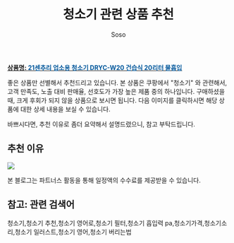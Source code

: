 ﻿---
layout: post
title:  "청소기 관련 상품 추천"
author: Soso
categories: [ 디지털/가전 ]
tags: [청소기,청소기 추천,청소기 영어로,청소기 필터,청소기 흡입력 pa,청소기가격,청소기소리,청소기 일러스트,청소기 영어,청소기 버리는법]
image: https://ads-partners.coupang.com/image1/ojjWHj6EhvTcG-4GogM0Va5m8MRtiSa_lV_47Ekw4-oqYqRztpVzWnwBG5s6qMPbj-zrDPDprx5DQnqJ0LlXxXLSPJhI8dw5Cc-1st2urL_PGSLX2yfqdfSr1X7NNbn1Mh_XN-xKKhczrD8ghgp8HhYVynPxCvci83Bf035ZOoS2_U6uot2dQ4pWofEbQN2JOJhI5caj7g5Uuo8Q-kt9pXhONIbDq1C3qVvZSbtwGAQE78l6WR3DPUU9-rNCIvmZkximjQCbAGeJ4RL9LFGITqeTXkrZUH2eGUH3azypZDEg3SSQOk-fwmbh 
description: "쿠팡에서 청소기 관련 상품으로 가장 고객 선호도가 높은 제품 중 하나입니다."
---

<a href="https://link.coupang.com/re/AFFSDP?lptag=AF5673682&pageKey=7273299650&itemId=18554749955&vendorItemId=85692559620&traceid=V0-153-f11f5ba4ace9cd70&clickBeacon=mg8dzCY37NwsT7hMmrMRj024-JyuOp2J932CDqSYMlLDIGvNi3J-yqcTULSz-ic78HThtU3vwgxnjrRCb1E2bKLi-KwG0hjpRp1Pt0t0t-6xKi1LQRyaygZE9t5ij1rA9_ik0gb_y6GF-MJc3NakGuo-ITOOYDOKDuc3UNRHmYJbog9RE1-Sj0k6YkSPlVdXZ_ndf4_ffiYpidWyQ9DD5IjM6f923Dzqsf0UMw8un8e4VP9vSmmq0ES-TkDVF_kxhk8ae_MROZmjYR3Rt_BHVlUNklCQtyoHfeWgRXjCBB_r8_Pgx-sUpP8CSsKiHVYf575Gv1Ro7mtz4f20-v-ff6vukmnLztnndHh77HSLmOdBbG3y5keViJDdzGYqDOwYRFOXqoedkqG30WyHGMTrO9QIx_8Mr6fw6Bj0w7MUZ7Ap2YV-Fqj3Cg5UXZmwsSX4Vd1s8W8exC9iP2k2dIQQIoeN2T6i6ttQIixHxeqW6wBnRkToQeSZPb33FaCIOhNW-arnCReu8afIelxruAaZHPqCowqcO0TKfYC5cPqbhslpkvhu0MEbX-lPR6GKp35Ht7NrB3ncMyyTsEx-9iZNwdPHSsuwE1Tahx4qGyzdoT99r4GC31A0N5wOwsQL3gsB1AFxXnHePtHWeWEKoZkl8dwtXh1WCmgQ8kboPn-F879hpiBtbv6hmc_T_-suF3RSftwmAHM45HWs6QhD7TTOHfSo1Ew6G3PE602vQ-9-dS0qlahTD2tg06B3WKHn-IQfVFtEbe6S66jG16axeV-fRmb3EmUfbW6lezEnQ9c4QUvUR_c04-FTNMbSrlBXrcFiMFKfqpGWUgeBaVM-ycLPWsLLJIVjZhvVSPQEmFJUcfhkrKxYHImx4YGkA1VNqhcua1DXAJqxUeSz&requestid=20240131144728786239429745&token=31850C%7CMIXED"><b>상품명: <font color='#01579B'>21센추리 업소용 청소기 DRYC-W20 건습식 20리터 물흡입</font></b></a>

좋은 상품만 선별해서 추천드리고 있습니다.
본 상품은 쿠팡에서 "청소기" 와 관련해서, 고객 만족도, 노출 대비 판매율, 선호도가 가장 높은 제품 중의 하나입니다.
구매하셨을 때, 크게 후회가 되지 않을 상품으로 보시면 됩니다. 
다음 이미지를 클릭하시면 해당 상품에 대한 상세 내용을 보실 수 있습니다.

바쁘시다면, 추천 이유로 좀더 요약해서 설명드렸으니, 참고 부탁드립니다.

## 추천 이유 

<a href="https://link.coupang.com/re/AFFSDP?lptag=AF5673682&pageKey=7273299650&itemId=18554749955&vendorItemId=85692559620&traceid=V0-153-f11f5ba4ace9cd70&clickBeacon=mg8dzCY37NwsT7hMmrMRj024-JyuOp2J932CDqSYMlLDIGvNi3J-yqcTULSz-ic78HThtU3vwgxnjrRCb1E2bKLi-KwG0hjpRp1Pt0t0t-6xKi1LQRyaygZE9t5ij1rA9_ik0gb_y6GF-MJc3NakGuo-ITOOYDOKDuc3UNRHmYJbog9RE1-Sj0k6YkSPlVdXZ_ndf4_ffiYpidWyQ9DD5IjM6f923Dzqsf0UMw8un8e4VP9vSmmq0ES-TkDVF_kxhk8ae_MROZmjYR3Rt_BHVlUNklCQtyoHfeWgRXjCBB_r8_Pgx-sUpP8CSsKiHVYf575Gv1Ro7mtz4f20-v-ff6vukmnLztnndHh77HSLmOdBbG3y5keViJDdzGYqDOwYRFOXqoedkqG30WyHGMTrO9QIx_8Mr6fw6Bj0w7MUZ7Ap2YV-Fqj3Cg5UXZmwsSX4Vd1s8W8exC9iP2k2dIQQIoeN2T6i6ttQIixHxeqW6wBnRkToQeSZPb33FaCIOhNW-arnCReu8afIelxruAaZHPqCowqcO0TKfYC5cPqbhslpkvhu0MEbX-lPR6GKp35Ht7NrB3ncMyyTsEx-9iZNwdPHSsuwE1Tahx4qGyzdoT99r4GC31A0N5wOwsQL3gsB1AFxXnHePtHWeWEKoZkl8dwtXh1WCmgQ8kboPn-F879hpiBtbv6hmc_T_-suF3RSftwmAHM45HWs6QhD7TTOHfSo1Ew6G3PE602vQ-9-dS0qlahTD2tg06B3WKHn-IQfVFtEbe6S66jG16axeV-fRmb3EmUfbW6lezEnQ9c4QUvUR_c04-FTNMbSrlBXrcFiMFKfqpGWUgeBaVM-ycLPWsLLJIVjZhvVSPQEmFJUcfhkrKxYHImx4YGkA1VNqhcua1DXAJqxUeSz&requestid=20240131144728786239429745&token=31850C%7CMIXED"><img src="https://thumbnail8.coupangcdn.com/thumbnails/remote/q89/image/vendor_inventory/dbc2/53d4feeda3fe89bb14100591f9d7e3a7d76fbf8a16b237d5f05997766074.jpg"></a> 

본 블로그는 파트너스 활동을 통해 일정액의 수수료를 제공받을 수 있습니다.

## 참고: 관련 검색어    
청소기,청소기 추천,청소기 영어로,청소기 필터,청소기 흡입력 pa,청소기가격,청소기소리,청소기 일러스트,청소기 영어,청소기 버리는법
